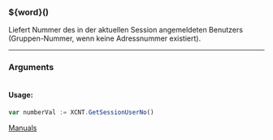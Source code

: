 ﻿### ${word}()
Liefert Nummer des in der aktuellen Session angemeldeten Benutzers (Gruppen-Nummer, wenn keine Adressnummer existiert).

----

### Arguments
```ts
```
#### Usage:
```ts
var numberVal := XCNT.GetSessionUserNo()
```

[Manuals](https://manuals.opacc.ch/docs/doku2401/F-Script/ScriptBlockFunc.XCNT.GetSessionUserNo.html)
